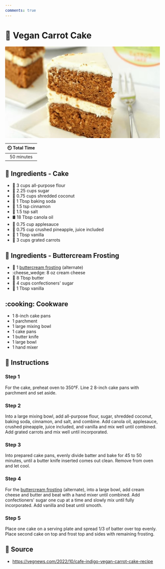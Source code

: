 ```yaml
---
comments: true
---
```

# :cake: Vegan Carrot Cake

![Vegan Carrot Cake](../assets/images/vegan-carrot-cake.jpg)

| :timer_clock: Total Time |
|:-----------------------: |
| 50 minutes |

## :salt: Ingredients - Cake

- :ear_of_rice: 3 cups all-purpose flour
- :candy: 2.25 cups sugar
- :coconut: 0.75 cups shredded coconut
- :cup_with_straw: 1 Tbsp baking soda
- :custard: 1.5 tsp cinnamon
- :salt: 1.5 tsp salt
- :oil_drum: 18 Tbsp canola oil
- :apple: 0.75 cup applesauce
- :pineapple: 0.75 cup crushed pineapple, juice included
- :icecream: 1 Tbsp vanilla
- :carrot: 3 cups grated carrots

## :salt: Ingredients - Buttercream Frosting

- :cake: 1 [buttercream frosting][1] (alternate)
- :cheese_wedge: 8 oz cream cheese
- :butter: 8 Tbsp butter
- :candy: 4 cups confectioners' sugar
- :icecream: 1 Tbsp vanilla

## :cooking: Cookware

- 1 8-inch cake pans
- 1 parchment
- 1 large mixing bowl
- 1 cake pans
- 1 butter knife
- 1 large bowl
- 1 hand mixer

## :pencil: Instructions

### Step 1

For the cake, preheat oven to 350°F. Line 2 8-inch cake pans with parchment and set aside.

### Step 2

Into a large mixing bowl, add all-purpose flour, sugar, shredded coconut, baking soda, cinnamon, and salt, and combine.
Add canola oil, applesauce, crushed pineapple, juice included, and vanilla and mix well until combined. Add grated
carrots and mix well until incorporated.

### Step 3

Into prepared cake pans, evenly divide batter and bake for 45 to 50 minutes, until a butter knife inserted comes out
clean. Remove from oven and let cool.

### Step 4

For the [buttercream frosting][1] (alternate), into a large bowl, add cream cheese and butter and beat with a hand
mixer until combined. Add confectioners' sugar one cup at a time and slowly mix until fully incorporated. Add vanilla
and beat until smooth.

### Step 5

Place one cake on a serving plate and spread 1/3 of batter over top evenly. Place second cake on top and frost top and
sides with remaining frosting.

## :link: Source

- <https://vegnews.com/2022/10/cafe-indigo-vegan-carrot-cake-recipe>

[1]: <../ingredients/frosting/classic-vanilla-buttercream-frosting.md>
